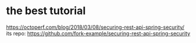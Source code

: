 # the best tutorial

https://octoperf.com/blog/2018/03/08/securing-rest-api-spring-security/  
its repo: https://github.com/fork-example/securing-rest-api-spring-security

